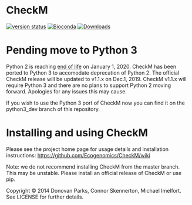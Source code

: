 # CheckM

[![version status](https://img.shields.io/pypi/v/checkm-genome.svg)](https://pypi.python.org/pypi/checkm-genome)
[![Bioconda](https://img.shields.io/conda/vn/bioconda/checkm-genome.svg?color=green)](https://anaconda.org/bioconda/checkm-genome)
[![Downloads](https://pepy.tech/badge/checkm-genome/month)](https://pepy.tech/project/checkm-genome)

# Pending move to Python 3

Python 2 is reaching [end of life](https://pythonclock.org/) on January 1, 2020. CheckM has been ported to Python 3 to accomodate deprecation of Python 2. The official CheckM release will be updated to v1.1.x on Dec.1, 2019. CheckM v1.1.x will require Python 3 and there are no plans to support Python 2 moving forward. Apologies for any issues this may cause.

If you wish to use the Python 3 port of CheckM now you can find it on the python3_dev branch of this repository.

# Installing and using CheckM

Please see the project home page for usage details and installation instructions:
https://github.com/Ecogenomics/CheckM/wiki

Note: we do not recommend installing CheckM from the master branch. This may be unstable. Please install an official release of CheckM or use pip.

Copyright © 2014 Donovan Parks, Connor Skennerton, Michael Imelfort. See LICENSE for further details.
